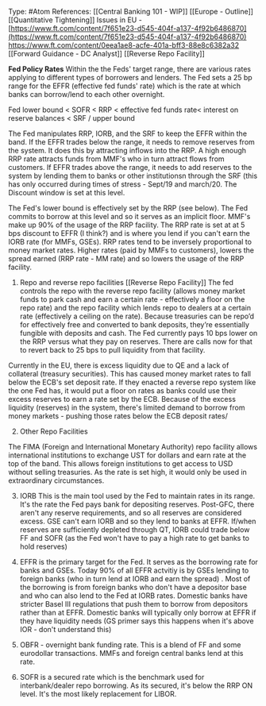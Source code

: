Type: #Atom 
References: [[Central Banking 101 - WIP]]
[[Europe - Outline]] [[Quantitative Tightening]]
Issues in EU - [https://www.ft.com/content/7f651e23-d545-404f-a137-4f92b6486870](https://www.ft.com/content/7f651e23-d545-404f-a137-4f92b6486870)  
https://www.ft.com/content/0eea1ae8-acfe-401a-bff3-88e8c6382a32
[[Forward Guidance - DC Analyst]]
[[Reverse Repo Facility]]


**Fed Policy Rates**
Within the the Feds' target range, there are various rates applying to different types of borrowers and lenders. The Fed sets a 25 bp range for the EFFR (effective fed funds' rate) which is the rate at which banks can borrow/lend to each other overnight. 

Fed lower bound < SOFR < RRP < effective fed funds rate< interest on reserve balances < SRF / upper bound

The Fed manipulates RRP, IORB, and the SRF to keep the EFFR within the band. If the EFFR trades below the range, it needs to remove reserves from the system. It does this by attracting inflows into the RRP. A high enough RRP rate attracts funds from MMF's who in turn attract flows from customers. If EFFR trades above the range, it needs to add reserves to the system by lending them to banks or other institutionsn through the SRF (this has only occurred during times of stress -  Sept/19 and march/20. The Discount window is set at this level. 

The Fed's lower bound is effectively set by the RRP (see below). The Fed commits to borrow at this level and so it serves as an implicit floor. MMF's make up 90% of the usage of the RRP facility. The RRP rate is set at at 5 bps discount to EFFR (I think?) and is where you lend if you can't earn the IORB rate (for MMFs, GSEs). RRP rates tend to be inversely proportional to money market rates. Higher rates (paid by MMFs to customers), lowers the spread earned (RRP rate - MM rate) and so lowers the usage of the RRP facility. 




1) Repo and reverse repo facilities
[[Reverse Repo Facility]]
The fed controls the repo with the reverse repo facility (allows money market funds to park cash and earn a certain rate - effectively a floor on the repo rate) and the repo facility which lends repo to dealers at a certain rate (effectively a ceiling on the rate). Because treasuries can be repo’d for effectively free and converted to bank deposits, they’re essentially fungible with deposits and cash. 
The Fed currently pays 10 bps lower on the RRP versus what they pay on reserves. There are calls now for that to revert back to 25 bps to pull liquidity from that facility. 

Currently in the EU, there is excess liquidity due to QE and a lack of collateral (treasury securities). This has caused money market rates to fall below the ECB's set deposit rate. If they enacted a reverse repo system like the one Fed has, it would put a floor on rates as banks could use their excess reserves to earn a rate set by the ECB. Because of the excess liquidity (reserves) in the system, there's limited demand to borrow from money markets - pushing those rates below the ECB deposit rates/

2) Other Repo Facilities

The FIMA (Foreign and International Monetary Authority) repo facility allows international institutions to exchange UST for dollars and earn rate at the top of the band. This allows foreign institutions to get access to USD without selling treasuries. As the rate is set high, it would only be used in extraordinary circumstances. 


3) IORB
This is the main tool used by the Fed to maintain rates in its range. It's the rate the Fed pays bank for depositing reserves. Post-GFC, there aren't any reserve requirements, and so all reserves are considered excess. GSE can't earn IORB and so they lend to banks at EFFR. 
If/when reserves are sufficiently depleted through QT, IORB could trade below FF and SOFR (as the Fed won't have to pay a high rate to get banks to hold reserves)

4) EFFR is the primary target for the Fed. It serves as the borrowing rate for banks and GSEs. Today 90% of all EFFR actvitiy is by GSEs lending to foreign banks (who in turn lend at IORB and earn the spread) . Most of the borrowing is from foreign banks who don't have a depositor base and who can also lend to the Fed at IORB rates. Domestic banks have stricter Basel III regulations that push them to borrow from depositors rather than at EFFR. Domestic banks will typically only borrow at EFFR if they have liquidity needs (GS primer says  this happens when it's above IOR - don't understand this)

5) OBFR - overnight bank funding rate. This is a blend of FF and some eurodollar transactions. MMFs and foreign central banks lend at this rate. 

6) SOFR is a secured rate which is the benchmark used for interbank/dealer repo borrowing. As its secured, it's below the RRP ON level. It's the most likely replacement for LIBOR. 
